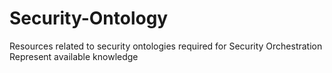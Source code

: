 # Security-Ontology
Resources related to security ontologies required for Security Orchestration
Represent available knowledge
